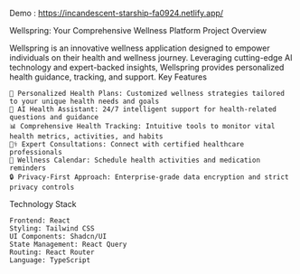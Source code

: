Demo :
https://incandescent-starship-fa0924.netlify.app/

Wellspring: Your Comprehensive Wellness Platform
Project Overview

Wellspring is an innovative wellness application designed to empower individuals on their health and wellness journey. Leveraging cutting-edge AI technology and expert-backed insights, Wellspring provides personalized health guidance, tracking, and support.
Key Features

    🌿 Personalized Health Plans: Customized wellness strategies tailored to your unique health needs and goals
    🤖 AI Health Assistant: 24/7 intelligent support for health-related questions and guidance
    📊 Comprehensive Health Tracking: Intuitive tools to monitor vital health metrics, activities, and habits
    👩‍⚕️ Expert Consultations: Connect with certified healthcare professionals
    📅 Wellness Calendar: Schedule health activities and medication reminders
    🔒 Privacy-First Approach: Enterprise-grade data encryption and strict privacy controls

Technology Stack

    Frontend: React
    Styling: Tailwind CSS
    UI Components: Shadcn/UI
    State Management: React Query
    Routing: React Router
    Language: TypeScript


